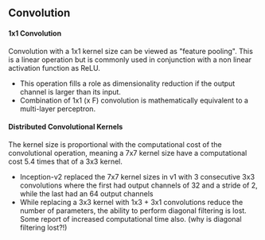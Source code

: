 ## Convolution

#### 1x1 Convolution
Convolution with a 1x1 kernel size can be viewed as "feature pooling". This is a
linear operation but is commonly used in conjunction with a non linear
activation function as ReLU.
  - This operation fills a role as dimensionality reduction if the output channel
  is larger than its input.
  - Combination of 1x1 (x F) convolution is mathematically equivalent to a
  multi-layer perceptron.


#### Distributed Convolutional Kernels
The kernel size is proportional with the computational cost of the convolutional
operation, meaning a 7x7 kernel size have a computational cost 5.4 times that of
a 3x3 kernel.
  - Inception-v2 replaced the 7x7 kernel sizes in v1 with 3 consecutive 3x3
  convolutions where the first had output channels of 32 and a stride of 2,
  while the last had an 64 output channels
  - While replacing a 3x3 kernel with 1x3 + 3x1 convolutions reduce the number
  of parameters, the ability to perform diagonal filtering is lost. Some report
  of increased computational time also. (why is diagonal filtering lost?!)
